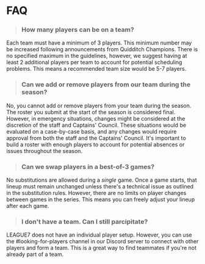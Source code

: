 # FAQ

> ### How many players can be on a team?
Each team must have a minimum of 3 players. This minimum number may be increased following announcements from Quidditch Champions. There is no specified maximum in the guidelines, however, we suggest having at least 2 additional players per team to account for potential scheduling problems. This means a recommended team size would be 5-7 players.

> ### Can we add or remove players from our team during the season?
No, you cannot add or remove players from your team during the season. The roster you submit at the start of the season is considered final. However, in emergency situations, changes might be considered at the discretion of the staff and Captains' Council. These situations would be evaluated on a case-by-case basis, and any changes would require approval from both the staff and the Captains' Council. It's important to build a roster with enough players to account for potential absences or issues throughout the season.

> ### Can we swap players in a best-of-3 games?
No substitutions are allowed during a *single* game. Once a game starts, that lineup must remain unchanged unless there's a technical issue as outlined in the substitution rules. However, there are no limits on player changes between games in the series. This means you can freely adjust your lineup after each game.

> ### I don't have a team. Can I still parcipitate?
LEAGUE7 does not have an individual player setup. However, you can use the #looking-for-players channel in our Discord server to connect with other players and form a team. This is a great way to find teammates if you're not already part of a team.